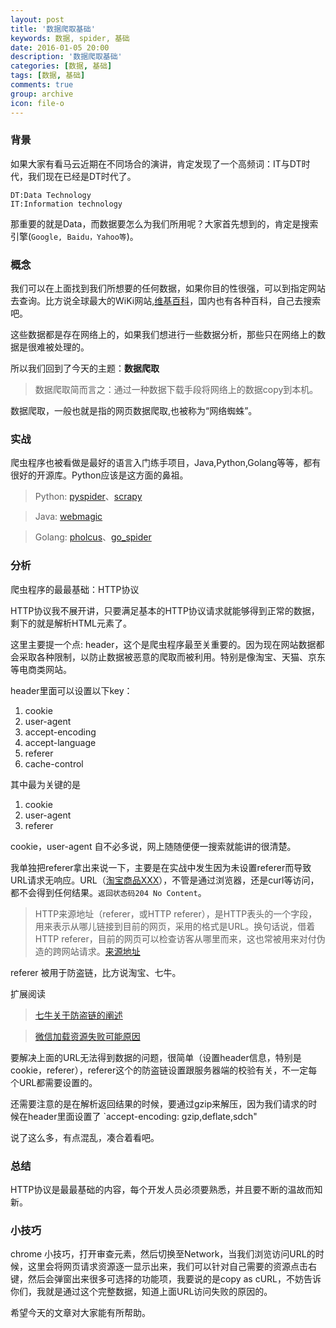 ```yaml
---
layout: post
title: '数据爬取基础'
keywords: 数据, spider, 基础
date: 2016-01-05 20:00
description: '数据爬取基础'
categories: [数据, 基础]
tags: [数据, 基础]
comments: true
group: archive
icon: file-o
---
```


### 背景 ###

如果大家有看马云近期在不同场合的演讲，肯定发现了一个高频词：IT与DT时代，我们现在已经是DT时代了。

	DT:Data Technology
	IT:Information technology

<!-- more -->


那重要的就是Data，而数据要怎么为我们所用呢？大家首先想到的，肯定是搜索引擎(`Google, Baidu，Yahoo等`)。

### 概念 ###

我们可以在上面找到我们所想要的任何数据，如果你目的性很强，可以到指定网站去查询。比方说全球最大的WiKi网站,[维基百科](https://www.wikipedia.org/)，国内也有各种百科，自己去搜索吧。

这些数据都是存在网络上的，如果我们想进行一些数据分析，那些只在网络上的数据是很难被处理的。

所以我们回到了今天的主题：**数据爬取**
> 数据爬取简而言之：通过一种数据下载手段将网络上的数据copy到本机。

数据爬取，一般也就是指的网页数据爬取,也被称为“网络蜘蛛”。

### 实战 ###

爬虫程序也被看做是最好的语言入门练手项目，Java,Python,Golang等等，都有很好的开源库。Python应该是这方面的鼻祖。

> Python: [pyspider](https://github.com/binux/pyspider)、[scrapy](https://github.com/scrapy/scrapy)

> Java: [webmagic](https://github.com/code4craft/webmagic)

> Golang: [pholcus](https://github.com/henrylee2cn/pholcus)、[go_spider](https://github.com/hu17889/go_spider)

### 分析 ###

爬虫程序的最最基础：HTTP协议

HTTP协议我不展开讲，只要满足基本的HTTP协议请求就能够得到正常的数据，剩下的就是解析HTML元素了。

这里主要提一个点: header，这个是爬虫程序最至关重要的。因为现在网站数据都会采取各种限制，以防止数据被恶意的爬取而被利用。特别是像淘宝、天猫、京东等电商类网站。

header里面可以设置以下key：

1. cookie
2. user-agent
3. accept-encoding
4. accept-language
5. referer
6. cache-control
	
其中最为关键的是

1. cookie
2. user-agent
3. referer

cookie，user-agent 自不必多说，网上随随便便一搜索就能讲的很清楚。

我单独把referer拿出来说一下，主要是在实战中发生因为未设置referer而导致URL请求无响应。URL（[淘宝商品XXX](https://detailskip.taobao.com/json/sib.htm?itemId=522116937611&sellerId=1670749266&prior=1&p=1&rcid=16&sts=336662528,1170936092631760900,72127962782138496,1157495477273396227&price=4800&vd=1&skil=false&st=1&pf=1&al=false&ap=0&ss=0&free=1&defaultCityId=110100&u=1&ct=1)），不管是通过浏览器，还是curl等访问，都不会得到任何结果。`返回状态码204 No Content`。

>HTTP来源地址（referer，或HTTP referer），是HTTP表头的一个字段，用来表示从哪儿链接到目前的网页，采用的格式是URL。换句话说，借着HTTP referer，目前的网页可以检查访客从哪里而来，这也常被用来对付伪造的跨网站请求。[来源地址](https://zh.wikipedia.org/wiki/HTTP%E5%8F%83%E7%85%A7%E4%BD%8D%E5%9D%80)

referer 被用于防盗链，比方说淘宝、七牛。

扩展阅读

>[七牛关于防盗链的阐述](http://kb.qiniu.com/52pw6cde)

>[微信加载资源失败可能原因](http://kb.qiniu.com/5senwpdr)

要解决上面的URL无法得到数据的问题，很简单（设置header信息，特别是cookie，referer），referer这个的防盗链设置跟服务器端的校验有关，不一定每个URL都需要设置的。

还需要注意的是在解析返回结果的时候，要通过gzip来解压，因为我们请求的时候在header里面设置了 `accept-encoding: gzip,deflate,sdch"

说了这么多，有点混乱，凑合着看吧。

### 总结 ###

HTTP协议是最最基础的内容，每个开发人员必须要熟悉，并且要不断的温故而知新。

### 小技巧 ###

chrome 小技巧，打开审查元素，然后切换至Network，当我们浏览访问URL的时候，这里会将网页请求资源逐一显示出来，我们可以针对自己需要的资源点击右键，然后会弹窗出来很多可选择的功能项，我要说的是copy as cURL，不妨告诉你们，我就是通过这个完整数据，知道上面URL访问失败的原因的。

希望今天的文章对大家能有所帮助。
